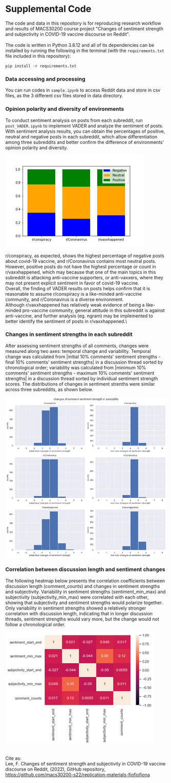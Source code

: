 # Supplemental Code
The code and data in this repository is for reproducing research workflow and results of MACS30200 course project "Changes of sentiment strength and subjectivity in COVID-19 vaccine discourse on Reddit".\
\
The code is written in Python 3.8.12 and all of its dependencies can be installed by running the following in the terminal (with the `requirements.txt` file included in this repository):
```
pip install -r requirements.txt
```
### Data accessing and processing
You can run codes in `sample.ipynb` to access Reddit data and store in csv files, as the 3 different csv files stored in data directory.

### Opinion polarity and diversity of environments
To conduct sentiment analysis on posts from each subreddit, run `post_VADER.ipynb` to implement VADER and analyze the sentiment of posts.\
With sentiment analysis results, you can obtain the percentages of positive, neutral and negative posts in each subreddit, which allow differentiation among three subreddits and better confirm the difference of environments' opinion polarity and diversity.

![subreddit](data/subreddit_percentage.png)

r/conspiracy, as expected, shows the highest percentage of negative posts about covid-19 vaccine, and r/Coronavirus contains most neutral posts.\
However, positive posts do not have the highest percentage or count in r/vaxxhappened, which may because that one of the main topics in this subreddit is attacking anti-vaccine supporters, or anti-vaxxers, where they may not present explicit sentiment in favor of covid-19 vaccine.\
Overall, the finding of VADER results on posts helps confirm that it is reasonable to assume r/conspiracy is a like-minded anti-vaccine community, and r/Coronavirus is a diverse environment.\
Although r/vaxxhappened has relatively weak evidence of being a like-minded pro-vaccine community, general attitude in this subreddit is against anti-vaccine, and further analysis (eg. ngram) may be implemented to better identify the sentiment of posts in r/vaxxhappened.\

### Changes in sentiment strengths in each subreddit
After assessing sentiment strengths of all comments, changes were measured along two axes: temporal change and variability. Temporal change was calculated from |initial 10% comments' sentiment strengths - final 10% comments' sentiment strengths| in a discussion thread sorted by chronological order; variability was calculated from |minimum 10% comments' sentiment strengths - maximum 10% comments' sentiment strengths| in a discussion thread sorted by individual sentiment strength scores. The distributions of changes in sentiment strenths were similar across three subreddits, as shown below. 

![sentiment change distribution](data/senti_strength_change_hist.png)

### Correlation between discussion length and sentiment changes
The following heatmap below presents the correlation coefficients between discussion length (comment_counts) and changes in sentiment strengths and subjectivity. Variability in sentiment strengths (sentiment_min_max) and subjectivity (subjectivity_min_max) were correlated with each other, showing that subjectivity and sentiment strengths would polarize together. Only variability in sentiment strengths showed a relatively stronger correlation with discussion length, indicating that in longer discussion threads, sentiment strengths would vary more, but the change would not follow a chronological order. 

![correlation](data/all_correlation.png)

\
Cite as:\
Lee, F. Changes of sentiment strength and subjectivity in COVID-19 vaccine discourse on Reddit, (2022), GitHub repository, https://github.com/macs30200-s22/replication-materials-fiofiofiona
